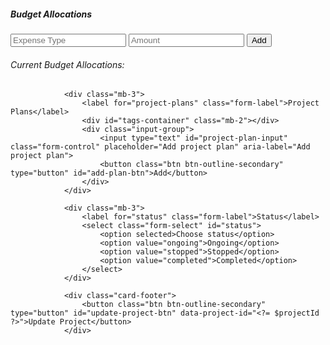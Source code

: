 <div class="mb-3">
                    <h5>Budget Allocations</h5>
                    <div id="expense-container">
                        <div class="input-group mb-2">
                            <input type="text" class="form-control" placeholder="Expense Type" id="expense-type">
                            <input type="number" class="form-control" placeholder="Amount" id="expense-amount" min="0" step="0.01">
                            <button class="btn btn-outline-secondary" type="button" id="add-expense-btn">Add</button>
                        </div>
                    </div>
                    <h6>Current Budget Allocations:</h6>
                    <ul id="expense-list" class="list-group"></ul>
                </div>

                <div class="mb-3">
                    <label for="project-plans" class="form-label">Project Plans</label>
                    <div id="tags-container" class="mb-2"></div>
                    <div class="input-group">
                        <input type="text" id="project-plan-input" class="form-control" placeholder="Add project plan" aria-label="Add project plan">
                        <button class="btn btn-outline-secondary" type="button" id="add-plan-btn">Add</button>
                    </div>
                </div>

                <div class="mb-3">
                    <label for="status" class="form-label">Status</label>
                    <select class="form-select" id="status">
                        <option selected>Choose status</option>
                        <option value="ongoing">Ongoing</option>
                        <option value="stopped">Stopped</option>
                        <option value="completed">Completed</option>
                    </select>
                </div>

                <div class="card-footer">
                    <button class="btn btn-outline-secondary" type="button" id="update-project-btn" data-project-id="<?= $projectId ?>">Update Project</button>
                </div>